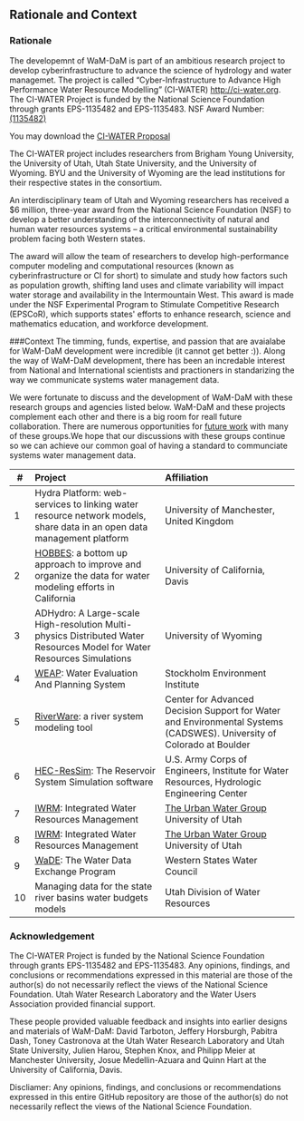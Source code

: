 ## Rationale and Context

### Rationale
The developemnt of WaM-DaM is part of an ambitious research project to develop cyberinfrastructure to advance the science of hydrology and water managemet. The project is called “Cyber-Infrastructure to Advance High Performance Water Resource Modelling” (CI-WATER) http://ci-water.org. The CI-WATER Project is funded by the National Science Foundation through grants EPS-1135482 and EPS-1135483. 
NSF Award Number: <a href="http://www.nsf.gov/awardsearch/showAward?AWD_ID=1135482" target="_blank">(1135482)</a>

You may download the <a href="https://github.com/amabdallah/WaM-DaM/blob/master/Files/WIKI/CI-WATER_Proposal.pdf" target="_blank">CI-WATER Proposal</a>

The CI-WATER project includes researchers from Brigham Young University, the University of Utah, Utah State University, and the University of Wyoming. BYU and the University of Wyoming are the lead institutions for their respective states in the consortium.

An interdisciplinary team of Utah and Wyoming researchers has received a $6 million, three-year award from the National Science Foundation (NSF) to develop a better understanding of the interconnectivity of natural and human water resources systems – a critical environmental sustainability problem facing both Western states.

The award will allow the team of researchers to develop high-performance computer modeling and computational resources (known as cyberinfrastructure or CI for short) to simulate and study how factors such as population growth, shifting land uses and climate variability will impact water storage and availability in the Intermountain West. This award is made under the NSF Experimental Program to Stimulate Competitive Research (EPSCoR), which supports states' efforts to enhance research, science and mathematics education, and workforce development.
 
###Context
The timming, funds, expertise, and passion that are avaialabe for WaM-DaM development were incredible (it cannot get better :)). Along the way of WaM-DaM development, there has been  an incredable interest from National and International scientists and practioners in standarizing the way we communicate systems water management data. 

We were fortunate to discuss and the development of WaM-DaM with these research groups and agencies listed below. WaM-DaM and these projects complement each other and there is a big room for reall future collaboration. There are numerous opportunities for [future work](https://github.com/amabdallah/WaM-DaM/blob/master/docs/Future_Work) with many of these groups.We hope that our discussions with these groups continue so we can achieve our common goal of having a standard to communciate systems water management data. 


| #  | Project       | Affiliation|
| --- | :-------------| :-----|
|  1 |Hydra Platform: web-services to linking water resource network models, share data in an open data management platform|University of Manchester, United Kingdom|
|  2 |<a href="http://hobbes.ucdavis.edu" target="_blank">HOBBES</a>:  a bottom up approach to improve and organize the data for water modeling efforts in California|University of California, Davis|
|  3 |ADHydro: A Large-scale High-resolution Multi-physics Distributed Water Resources Model for Water Resources Simulations      |University of Wyoming|
|  4 |<a href="http://www.weap21.org/index.asp" target="_blank">WEAP</a>: Water Evaluation And Planning System|Stockholm Environment Institute|
|  5 |<a href="http://www.riverware.org/index.html" target="_blank">RiverWare</a>: a river system modeling tool| Center for Advanced Decision Support for Water and Environmental Systems (CADSWES). University of Colorado at Boulder|
|  6 |<a href="http://www.hec.usace.army.mil/software/hec-ressim" target="_blank">HEC-ResSim</a>: The Reservoir System Simulation software|U.S. Army Corps of Engineers, Institute for Water Resources, Hydrologic Engineering Center|
|  7|<a href="" target="_blank">IWRM</a>: Integrated Water Resources Management|<a href="http://urbanwater.utah.edu/home" target="_blank">The Urban Water Group</a> University of Utah|
|  8|[IWRM](http://demo.tethys.ci-water.org/apps/parleys-creek-management/): Integrated Water Resources Management|[The Urban Water Group ](http://urbanwater.utah.edu/home)University of Utah|
|  9|[WaDE](http://www.westernstateswater.org/wade/): The Water Data Exchange Program|Western States Water Council|
| 10|Managing data for the state river basins water budgets models|Utah Division of Water Resources|



### Acknowledgement 
The CI-WATER Project is funded by the National Science Foundation through grants EPS-1135482 and EPS-1135483. Any opinions, findings, and conclusions or recommendations expressed in this material are those of the author(s) do not necessarily reflect the views of the National Science Foundation. Utah Water Research Laboratory and the Water Users Association provided financial support. 

These people provided valuable feedback and insights into earlier designs and materials of WaM-DaM: David Tarboton, Jeffery Horsburgh,  Pabitra Dash, Toney Castronova at the Utah Water Research Laboratory and Utah State University, Julien Harou, Stephen Knox, and Philipp Meier at Manchester University, Josue Medellin-Azuara and Quinn Hart at the University of California, Davis.

Discliamer:
Any opinions, findings, and conclusions or recommendations expressed in this entire GitHub repository are those of the author(s) do not necessarily reflect the views of the National Science Foundation.
